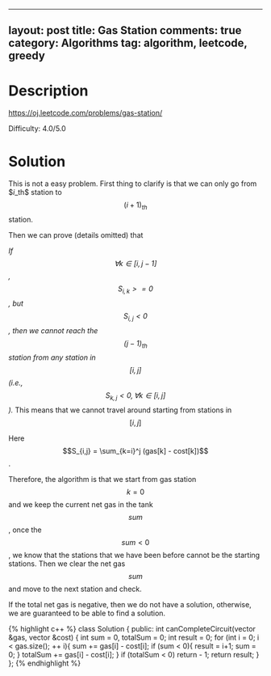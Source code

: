 
---
layout: post
title: Gas Station
comments: true
category: Algorithms
tag: algorithm, leetcode, greedy
---

# Description

https://oj.leetcode.com/problems/gas-station/

Difficulty: 4.0/5.0


# Solution

This is not a easy problem. First thing to clarify is that we can only go from $$i$_th$ station to $$(i+1)_{th}$$ station. 

Then we can prove (details omitted) that 

*If $$\forall k \in [i, j-1]$$, $$S_{i,k} >= 0$$, but $$S_{i,j} < 0$$, then we cannot reach the  $$(j-1)_{th}$$ station from any station in $$[i,j]$$ (i.e., $$S_{k, j} < 0, \forall k \in [i,j]$$).* This means that we cannot travel around starting from stations in $$[i,j]$$

Here $$S_{i,j} = \sum_{k=i}^j (gas[k] - cost[k])$$.

Therefore, the algorithm is that we start from gas station $$k = 0$$ and we keep the current net gas in the tank $$sum$$, once the $$sum < 0$$, we know that the stations that we have been before cannot be the starting stations. Then we clear the net gas $$sum$$ and move to the next station and check.

If the total net gas is negative, then we do not have a solution, otherwise, we are guaranteed to be able to find a solution.


{% highlight c++ %}
class Solution {
public:
	int canCompleteCircuit(vector<int> &gas, vector<int> &cost) {
		int sum = 0, totalSum = 0;
		int result = 0;
		for (int i = 0; i < gas.size(); ++ i){
			sum += gas[i] - cost[i];
			if (sum < 0){
				result = i+1;
				sum = 0;
			}
			totalSum += gas[i] - cost[i];
		}
		if (totalSum < 0)
			return - 1;
		return result;
	}
};
{% endhighlight %}